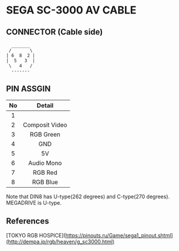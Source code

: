 
# SEGA SC-3000 AV CABLE

## CONNECTOR (Cable side)

```
  _______
 /       \
| 6  8  2 |
|  5   3  |
 \   4   /
  -------
```

## PIN ASSGIN

|No|Detail|
|:-:|:-:|
|1||
|2|Composit Video|
|3|RGB Green|
|4|GND|
|5|5V|
|6|Audio Mono|
|7|RGB Red|
|8|RGB Blue|

Note that DIN8 has U-type(262 degrees) and C-type(270 degrees). MEGADRIVE is U-type.

## References

[TOKYO RGB HOSPICE](https://pinouts.ru/Game/sega1_pinout.shtml](http://dempa.jp/rgb/heaven/g_sc3000.html)
